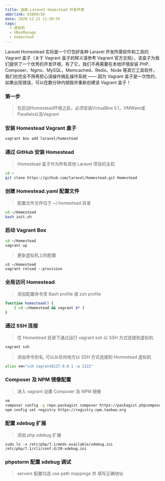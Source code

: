 ```yaml
---
title: 运维-Laravel Homestead 开发环境
abbrlink: 83809c30
date: 2020-12-21 11:20:55
tags:
  - 虚拟机
  - VBoxManage
  - homestead
---
```

Laravel Homestead 实际是一个打包好各种 Laravel 开发所需软件和工具的 Vagrant 盒子（关于 Vagrant 盒子的释义请参考 Vagrant 官方文档），该盒子为我们提供了一个优秀的开发环境，有了它，我们不再需要在本地环境安装 PHP、Composer、Nginx、MySQL、Memcached、Redis、Node 等其它工具软件，我们也完全不用再担心误操作搞乱操作系统 —— 因为 Vagrant 盒子是一次性的，如果出现错误，可以在数分钟内销毁并重新创建该 Vagrant 盒子！
<!-- more -->

### 第一步
> 在启动Homestead环境之前，必须安装VirtualBox 5.1，VMWare或Parallels以及Vagrant

### 安装 Homestead Vagrant 盒子

```bash
vagrant box add laravel/homestead
```

### 通过 GitHub 安装 Homestead

> Homestead 盒子作为所有其他 Laravel 项目的主机

```bash
cd ~
git clone https://github.com/laravel/homestead.git Homestead
```

### 创建 Homestead.yaml 配置文件

> 配置文件文件位于 ~/.homestead 目录

```bash
cd ~/Homestead
bash init.sh
```

### 启动 Vagrant Box

```bash
cd ~/Homestead
vagrant up
```

> 更新虚拟机上的配置

```
cd ~/Homestead
vagrant reload --provision
```

### 全局访问 Homestead

> 添加配置命令至 Bash profile 或 zsh profile

```bash
function homestead() {
    ( cd ~/Homestead && vagrant $* )
}
```

### 通过 SSH 连接

> 在 Homestead 目录下通过运行 vagrant ssh 以 SSH 方式连接到虚拟机

```bash
vagrant ssh
```

> 添加命令别名, 可以从任何地方以 SSH 方式连接到 Homestead 虚拟机

```bash
alias vm="ssh vagrant@127.0.0.1 -p 2222"
```

### Composer 及 NPM 镜像配置

> 进入 vagrant 设置 Composer 及 NPM 镜像

```bash
vm
composer config -g repo.packagist composer https://packagist.phpcomposer.com
npm config set registry https://registry.npm.taobao.org
```

### 配置 xdebug 扩展

> 添加 php xdebug 扩展

```
sudo ln -s /etc/php/7.1/mods-available/xdebug.ini /etc/php/7.1/cli/conf.d/20-xdebug.ini
```

### phpstorm 配置 xdebug 调试

> servers 配置勾选 use path mappings 并 填写正确地址

